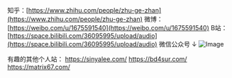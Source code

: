 知乎：[https://www.zhihu.com/people/zhu-ge-zhan](https://www.zhihu.com/people/zhu-ge-zhan)
微博：[https://weibo.com/u/1675591540](https://weibo.com/u/1675591540)
B站： [https://space.bilibili.com/36095995/upload/audio](https://space.bilibili.com/36095995/upload/audio)
微信公众号 ↓
![Image](https://github.com/user-attachments/assets/c0ff9c25-4202-437d-a9e5-aeccc89fd845)


有趣的其他个人站：
https://sinyalee.com/
https://bd4sur.com/
https://matrix67.com/